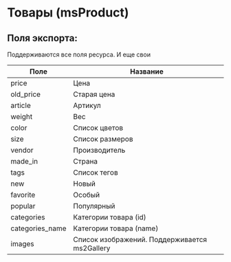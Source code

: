 # Товары (msProduct)

## Поля экспорта:

Поддерживаются все поля ресурса. И еще свои

| Поле            | Название                                      |
| --------------- | --------------------------------------------- |
| price           | Цена                                          |
| old_price       | Старая цена                                   |
| article         | Артикул                                       |
| weight          | Вес                                           |
| color           | Список цветов                                 |
| size            | Список размеров                               |
| vendor          | Производитель                                 |
| made_in         | Страна                                        |
| tags            | Список тегов                                  |
| new             | Новый                                         |
| favorite        | Особый                                        |
| popular         | Популярный                                    |
| categories      | Категории товара (id)                         |
| categories_name | Категории товара (name)                       |
| images          | Список изображений. Поддерживается ms2Gallery |
